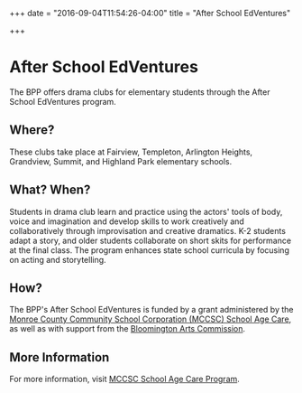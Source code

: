 +++
date = "2016-09-04T11:54:26-04:00"
title = "After School EdVentures"

+++

# After School EdVentures

The BPP offers drama clubs for elementary students through the After School EdVentures program.

## Where?

These clubs take place at Fairview, Templeton, Arlington Heights, Grandview, Summit, and Highland Park elementary schools.

## What? When?

Students in drama club learn and practice using the actors' tools of body, voice and imagination and develop skills to work creatively and collaboratively through improvisation and creative dramatics. K-2 students adapt a story, and older students collaborate on short skits for performance at the final class. The program enhances state school curricula by focusing on acting and storytelling.

## How?

The BPP's After School EdVentures is funded by a grant administered by the [Monroe County Community School Corporation (MCCSC) School Age Care](http://www.mccsc.edu/domain/64), as well as with support from the [Bloomington Arts Commission](http://bloomington.in.gov/BAC).

## More Information

For more information, visit [MCCSC School Age Care Program](http://www.mccsc.edu/domain/64).
